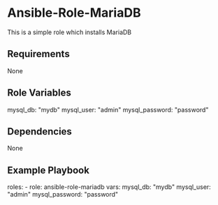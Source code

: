 Ansible-Role-MariaDB
=========
This is a simple role which installs MariaDB

Requirements
------------
None

Role Variables
--------------
mysql_db: "mydb"
mysql_user: "admin"
mysql_password: "password"

Dependencies
------------
None

Example Playbook
----------------
  roles:
    - role: ansible-role-mariadb
      vars:
        mysql_db: "mydb"
        mysql_user: "admin"
        mysql_password: "password"

